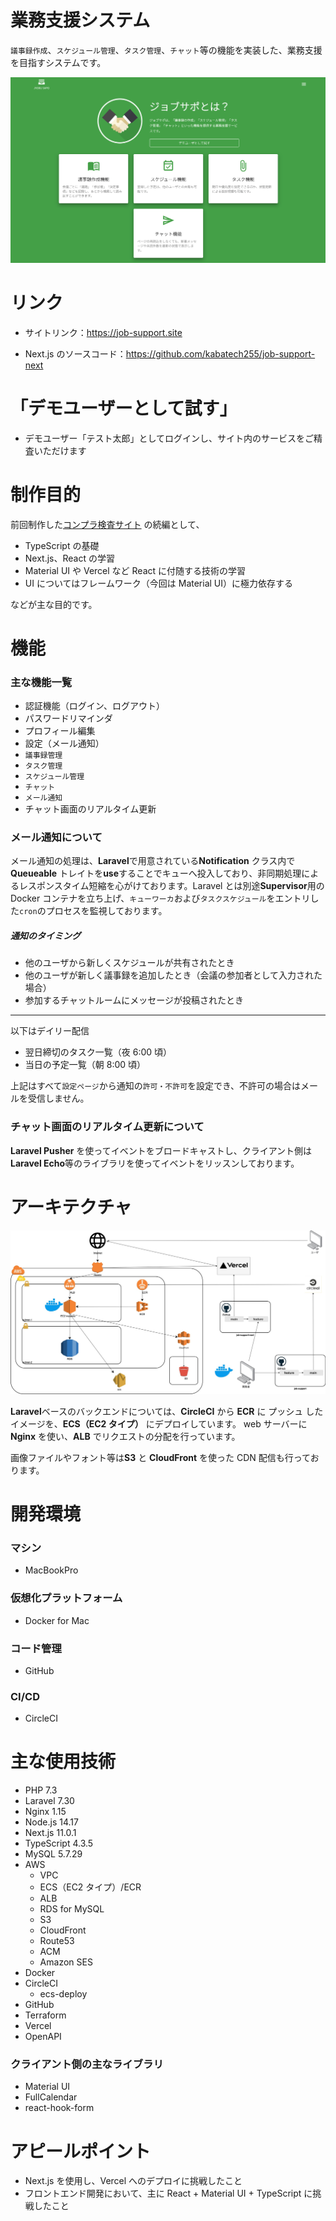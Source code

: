 # 業務支援システム

`議事録作成`、`スケジュール管理`、`タスク管理`、`チャット`等の機能を実装した、業務支援を目指すシステムです。

![TOP画面](./top.png)

# リンク

- サイトリンク：https://job-support.site

- Next.js のソースコード：https://github.com/kabatech255/job-support-next

# 「デモユーザーとして試す」

- デモユーザー「テスト太郎」としてログインし、サイト内のサービスをご精査いただけます

# 制作目的

前回制作した[コンプラ検査サイト](https://github.com/kabatech255/shisetsu) の続編として、

- TypeScript の基礎
- Next.js、React の学習
- Material UI や Vercel など React に付随する技術の学習
- UI についてはフレームワーク（今回は Material UI）に極力依存する

などが主な目的です。

# 機能

### 主な機能一覧

- 認証機能（ログイン、ログアウト）
- パスワードリマインダ
- プロフィール編集
- 設定（メール通知）
- `議事録管理`
- `タスク管理`
- `スケジュール管理`
- `チャット`
- `メール通知`
- チャット画面のリアルタイム更新

### メール通知について

メール通知の処理は、**Laravel**で用意されている**Notification** クラス内で **Queueable** トレイトを**use**することでキューへ投入しており、非同期処理によるレスポンスタイム短縮を心がけております。Laravel とは別途**Supervisor**用の Docker コンテナを立ち上げ、`キューワーカ`および`タスクスケジュール`をエントリした`cron`のプロセスを監視しております。

##### 通知のタイミング

- 他のユーザから新しくスケジュールが共有されたとき
- 他のユーザが新しく議事録を追加したとき（会議の参加者として入力された場合）
- 参加するチャットルームにメッセージが投稿されたとき

---

以下はデイリー配信

- 翌日締切のタスク一覧（夜 6:00 頃）
- 当日の予定一覧（朝 8:00 頃）

上記はすべて`設定ページ`から通知の`許可・不許可`を設定でき、不許可の場合はメールを受信しません。

### チャット画面のリアルタイム更新について

**Laravel Pusher** を使ってイベントをブロードキャストし、クライアント側は**Laravel Echo**等のライブラリを使ってイベントをリッスンしております。

# アーキテクチャ

![アーキテクチャ](./JyobuSapo.jpg)

**Laravel**ベースのバックエンドについては、**CircleCI** から **ECR** に プッシュ したイメージを、**ECS（EC2 タイプ）** にデプロイしています。
web サーバーに **Nginx** を使い、**ALB** でリクエストの分配を行っています。

画像ファイルやフォント等は**S3** と **CloudFront** を使った CDN 配信も行っております。

# 開発環境

### マシン

- MacBookPro

### 仮想化プラットフォーム

- Docker for Mac

### コード管理

- GitHub

### CI/CD

- CircleCI

# 主な使用技術

- PHP 7.3
- Laravel 7.30
- Nginx 1.15
- Node.js 14.17
- Next.js 11.0.1
- TypeScript 4.3.5
- MySQL 5.7.29
- AWS
  - VPC
  - ECS（EC2 タイプ）/ECR
  - ALB
  - RDS for MySQL
  - S3
  - CloudFront
  - Route53
  - ACM
  - Amazon SES
- Docker
- CircleCI
  - ecs-deploy
- GitHub
- Terraform
- Vercel
- OpenAPI

### クライアント側の主なライブラリ

- Material UI
- FullCalendar
- react-hook-form

# アピールポイント

- Next.js を使用し、Vercel へのデプロイに挑戦したこと
- フロントエンド開発において、主に React + Material UI + TypeScript に挑戦したこと
